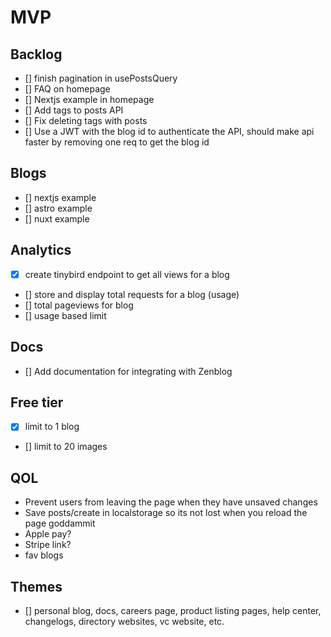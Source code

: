 # MVP

## Backlog

- [] finish pagination in usePostsQuery
- [] FAQ on homepage
- [] Nextjs example in homepage
- [] Add tags to posts API
- [] Fix deleting tags with posts
- [] Use a JWT with the blog id to authenticate the API, should make api faster by removing one req to get the blog id

## Blogs

- [] nextjs example
- [] astro example
- [] nuxt example

## Analytics

- [x] create tinybird endpoint to get all views for a blog
- [] store and display total requests for a blog (usage)
- [] total pageviews for blog
- [] usage based limit

## Docs

- [] Add documentation for integrating with Zenblog

## Free tier

- [x] limit to 1 blog
- [] limit to 20 images

## QOL

- Prevent users from leaving the page when they have unsaved changes
- Save posts/create in localstorage so its not lost when you reload the page goddammit
- Apple pay?
- Stripe link?
- fav blogs

## Themes

- [] personal blog, docs, careers page, product listing pages, help center, changelogs, directory websites, vc website, etc.

